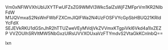 Vm0xNFlWVXhUblJXYTFwUFZsZG9WMVl3Wkc5alZsWjFZMFprVm1KR2NIbFdW
M1JQVmxaS2NsWnFWbFZXCmJIQlFWa2N4UzFOSFVYcGpSbHBUQ21KRldYcFdX
SEJEVkRKU1dGSnJhR2hTTUZweVEyMVdjVkZVVmxKTgpiVkl6Vkd4a1IxZEZP
VVZOUlhSRVltMW5NbGxzUlRsUVVXOUxaVzFTYmdvS2VtaGkKCnlnbQ==

lxn
